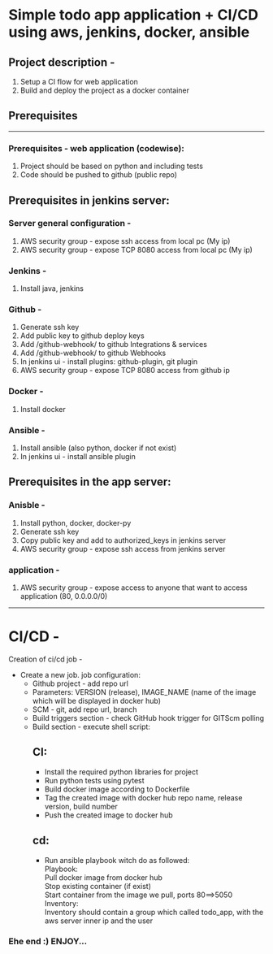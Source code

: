 # Simple todo app application + CI/CD using aws, jenkins, docker, ansible

## Project description - 
1. Setup a CI flow for web application
2. Build and deploy the project as a docker container

## Prerequisites
----

### Prerequisites - web application (codewise):  
1. Project should be based on python and including tests  
2. Code should be pushed to github (public repo)  

## Prerequisites in jenkins server:  
### Server general configuration -   
1. AWS security group - expose ssh access from local pc (My ip)  
2. AWS security group - expose TCP 8080 access from local pc (My ip)  

### Jenkins - 
1. Install java, jenkins

### Github -   
1. Generate ssh key  
2. Add public key to github deploy keys  
3. Add <jenkins url>/github-webhook/ to github Integrations & services  
4. Add <jenkins url>/github-webhook/ to github Webhooks  
5. In jenkins ui - install plugins: github-plugin, git plugin  
6. AWS security group - expose TCP 8080 access from github ip  

### Docker -   
1. Install docker  

### Ansible -   
1. Install ansible (also python, docker if not exist)  
2. In jenkins ui - install ansible plugin  


## Prerequisites in the app server:
### Anisble - 
1. Install python, docker, docker-py  
2. Generate ssh key  
3. Copy public key and add to authorized_keys in jenkins server  
4. AWS security group - expose ssh access from jenkins server  

### application -   
1. AWS security group - expose access to anyone that want to access application (80, 0.0.0.0/0) 

----

# CI/CD -
Creation of ci/cd job -  
* Create a new job. job configuration:   
  - Github project - add repo url  
  - Parameters: VERSION (release), IMAGE_NAME (name of the image which will be displayed in docker hub)  
  - SCM - git, add repo url, branch
  - Build triggers section - check GitHub hook trigger for GITScm  polling  
  - Build section - execute shell script:  
    ## CI:  
      - Install the required python libraries for project  
      - Run python tests using pytest  
      - Build docker image according to Dockerfile  
      - Tag the created image with docker hub repo name, release version, build number  
      - Push the created image to docker hub  
    ## cd:  
      - Run ansible playbook witch do as followed:  
        Playbook:  
        Pull docker image from docker hub  
        Stop existing container (if exist)  
        Start  container from the image we pull, ports 80==>5050  
        Inventory:  
        Inventory should contain a group which called todo_app, with the aws server inner ip and the user  
 
 
 ### Ehe end :) ENJOY...